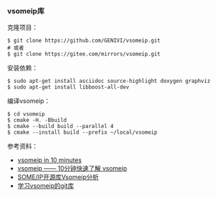 ### vsomeip库

克隆项目：
```
$ git clone https://github.com/GENIVI/vsomeip.git
# 或者
$ git clone https://gitee.com/mirrors/vsomeip.git
```

安装依赖：

```
$ sudo apt-get install asciidoc source-highlight doxygen graphviz
$ sudo apt-get install libboost-all-dev
```

编译vsomeip：

```
$ cd vsomeip
$ cmake -H. -Bbuild
$ cmake --build build --parallel 4
$ cmake --install build --prefix ~/local/vsomeip
```


参考资料：
- [vsomeip in 10 minutes](https://github.com/COVESA/vsomeip/wiki/vsomeip-in-10-minutes)
- [vsomeip —— 10分钟快速了解 vsomeip](https://blog.csdn.net/Aliven888/article/details/123333466)
- [SOME/IP开源库Vsomeip分析](https://zhuanlan.zhihu.com/p/405534988)
- [学习vsomeip的git库](https://gitee.com/jayhou/vsomeip)
